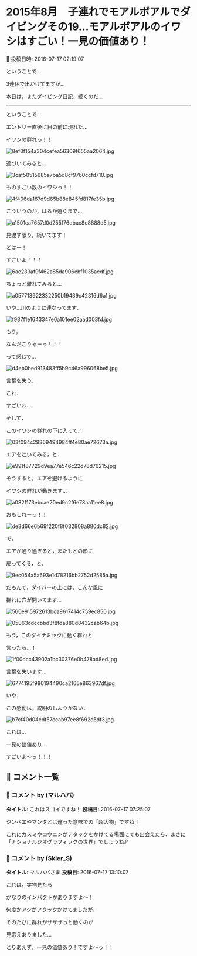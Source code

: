 # 2015年8月　子連れでモアルボアルでダイビングその19…モアルボアルのイワシはすごい！一見の価値あり！

📅 投稿日時: 2016-07-17 02:19:07

ということで．


3連休で出かけてますが…





本日は，またダイビング日記，続くのだ…





----


ということで．


エントリー直後に目の前に現れた…


イワシの群れっ！！




![8ef0f154a304cefea56309f655aa2064.jpg](images/8ef0f154a304cefea56309f655aa2064.jpg)







近づいてみると…




![3caf50515685a7ba5d8cf9760ccfd710.jpg](images/3caf50515685a7ba5d8cf9760ccfd710.jpg)




ものすごい数のイワシっ！！




![4f406da167d9d65b88e845fd817fe35b.jpg](images/4f406da167d9d65b88e845fd817fe35b.jpg)




こういうのが，はるか遠くまで…




![a1501ca7657d0d255f76dbac8e8888d5.jpg](images/a1501ca7657d0d255f76dbac8e8888d5.jpg)




見渡す限り，続いてます！





どはー！


すごいよ！！！




![6ac233af9f462a85da906ebf1035acdf.jpg](images/6ac233af9f462a85da906ebf1035acdf.jpg)







ちょっと離れてみると…




![a057713922332250b19439c42316d6a1.jpg](images/a057713922332250b19439c42316d6a1.jpg)




いや…川のように連なってます．




![f937f1e1643347e6a101ee02aad003fd.jpg](images/f937f1e1643347e6a101ee02aad003fd.jpg)




もう，


なんだこりゃーっ！！！


って感じで…




![d4eb0bed913483ff5b9c46a996068be5.jpg](images/d4eb0bed913483ff5b9c46a996068be5.jpg)




言葉を失う．


これ．


すごいわ…





そして．


このイワシの群れの下に入って…




![03f094c29869494984ff4e80ae72673a.jpg](images/03f094c29869494984ff4e80ae72673a.jpg)







エアを吐いてみる，と．




![e991f87729d9ea77e546c22d78d76215.jpg](images/e991f87729d9ea77e546c22d78d76215.jpg)




そうすると，エアを避けるように


イワシの群れが動きます…




![a082f173ebcae20ed9c2f6e78aa11ee8.jpg](images/a082f173ebcae20ed9c2f6e78aa11ee8.jpg)




おもしれーっ！！




![de3d66e6b69f220f8f032808a880dc82.jpg](images/de3d66e6b69f220f8f032808a880dc82.jpg)




で，


エアが通り過ぎると，またもとの形に


戻ってくる，と．




![9ec054a5a693e1d78216bb2752d2585a.jpg](images/9ec054a5a693e1d78216bb2752d2585a.jpg)







だもんで，ダイバーの上には，こんな風に


群れに穴が開いてます…




![560e915972613bda9617414c759ec850.jpg](images/560e915972613bda9617414c759ec850.jpg)









![05063cdccbbd3f8fda880d8432cab64b.jpg](images/05063cdccbbd3f8fda880d8432cab64b.jpg)







もう，このダイナミックに動く群れと


言ったら…！




![1f00dcc43902a1bc30376e0b478ad8ed.jpg](images/1f00dcc43902a1bc30376e0b478ad8ed.jpg)




言葉を失います…




![6774195f980194490ca2165e863967df.jpg](images/6774195f980194490ca2165e863967df.jpg)




いや．


この感動は，説明のしようがない．




![b7cf40d04cdf57ccab97ee8f692d5df3.jpg](images/b7cf40d04cdf57ccab97ee8f692d5df3.jpg)




これは…


一見の価値あり．





すごいよ～っ！！！

## 💬 コメント一覧

### 💬 コメント by (マルハバ)
**タイトル**: これはスゴイですね！
**投稿日**: 2016-07-17 07:25:07

ジンベエやマンタとは違った意味での「超大物」ですね！



これにカスミやロウニンがアタックをかけてる場面にでも出会えたら、まさに「ナショナルジオグラフィックの世界」でしょうね♪

### 💬 コメント by (Skier_S)
**タイトル**: マルハバさま
**投稿日**: 2016-07-17 13:10:07

これは，実物見たら

かなりのインパクトがありますよ～！

何度かアジがアタックかけてましたが，

そのたびに群れがザザザっと動くのが

見応えありました…



とりあえず，一見の価値あり！ですよ～っ！！

